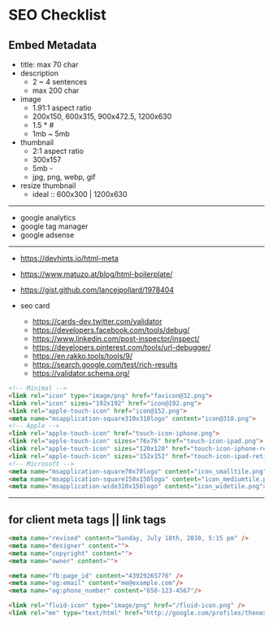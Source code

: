 # SEO Checklist

## Embed Metadata

- title: max 70 char
- description
  - 2 ~ 4 sentences
  - max 200 char
- image
  - 1.91:1 aspect ratio
  - 200x150, 600x315, 900x472.5, 1200x630
  - 1.5 * #
  - 1mb ~ 5mb
- thumbnail
  - 2:1 aspect ratio
  - 300x157
  - 5mb -
  - jpg, png, webp, gif
- resize thumbnail
  - ideal :: 600x300 | 1200x630

---

- google analytics
- google tag manager
- google adsense

---

- https://devhints.io/html-meta
- https://www.matuzo.at/blog/html-boilerplate/
- https://gist.github.com/lancejpollard/1978404

- seo card
  - https://cards-dev.twitter.com/validator
  - https://developers.facebook.com/tools/debug/
  - https://www.linkedin.com/post-inspector/inspect/
  - https://developers.pinterest.com/tools/url-debugger/
  - https://en.rakko.tools/tools/9/
  - https://search.google.com/test/rich-results
  - https://validator.schema.org/

```html
<!-- Minimal -->
<link rel="icon" type="image/png" href="favicon@32.png">
<link rel="icon" sizes="192x192" href="icon@192.png">
<link rel="apple-touch-icon" href="icon@152.png">
<meta name="msapplication-square310x310logo" content="icon@310.png">
<!-- Apple -->
<link rel="apple-touch-icon" href="touch-icon-iphone.png">
<link rel="apple-touch-icon" sizes="76x76" href="touch-icon-ipad.png">
<link rel="apple-touch-icon" sizes="120x120" href="touch-icon-iphone-retina.png">
<link rel="apple-touch-icon" sizes="152x152" href="touch-icon-ipad-retina.png">
<!-- Microsoft -->
<meta name="msapplication-square70x70logo" content="icon_smalltile.png">
<meta name="msapplication-square150x150logo" content="icon_mediumtile.png">
<meta name="msapplication-wide310x150logo" content="icon_widetile.png">
```

---

## for client meta tags || link tags
```html
<meta name="revised" content="Sunday, July 18th, 2010, 5:15 pm" />
<meta name="designer" content="">
<meta name="copyright" content="">
<meta name="owner" content="">

<meta name="fb:page_id" content="43929265776" />
<meta name="og:email" content="me@example.com"/>
<meta name="og:phone_number" content="650-123-4567"/>

<link rel="fluid-icon" type="image/png" href="/fluid-icon.png" />
<link rel="me" type="text/html" href="http://google.com/profiles/thenextweb"/>
```